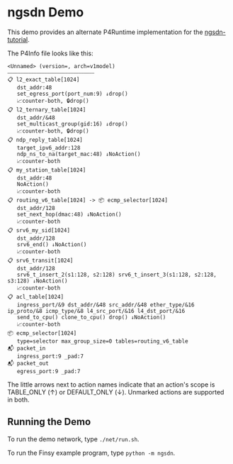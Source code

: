 # ngsdn Demo

This demo provides an alternate P4Runtime implementation for the [ngsdn-tutorial](https://github.com/opennetworkinglab/ngsdn-tutorial).

The P4Info file looks like this:

```
<Unnamed> (version=, arch=v1model)
⎯⎯⎯⎯⎯⎯⎯⎯⎯⎯⎯⎯⎯⎯⎯⎯⎯⎯⎯⎯⎯⎯⎯⎯⎯⎯⎯⎯⎯⎯⎯⎯⎯
📋 l2_exact_table[1024]
   dst_addr:48 
   set_egress_port(port_num:9) ↓drop()
   📈counter-both, 🔒drop()
📋 l2_ternary_table[1024]
   dst_addr/&48 
   set_multicast_group(gid:16) ↓drop()
   📈counter-both, 🔒drop()
📋 ndp_reply_table[1024]
   target_ipv6_addr:128 
   ndp_ns_to_na(target_mac:48) ↓NoAction()
   📈counter-both
📋 my_station_table[1024]
   dst_addr:48 
   NoAction()
   📈counter-both
📋 routing_v6_table[1024] -> 📦 ecmp_selector[1024]
   dst_addr/128 
   set_next_hop(dmac:48) ↓NoAction()
   📈counter-both
📋 srv6_my_sid[1024]
   dst_addr/128 
   srv6_end() ↓NoAction()
   📈counter-both
📋 srv6_transit[1024]
   dst_addr/128 
   srv6_t_insert_2(s1:128, s2:128) srv6_t_insert_3(s1:128, s2:128, s3:128) ↓NoAction()
   📈counter-both
📋 acl_table[1024]
   ingress_port/&9 dst_addr/&48 src_addr/&48 ether_type/&16 ip_proto/&8 icmp_type/&8 l4_src_port/&16 l4_dst_port/&16 
   send_to_cpu() clone_to_cpu() drop() ↓NoAction()
   📈counter-both
📦 ecmp_selector[1024]
   type=selector max_group_size=0 tables=routing_v6_table
📬 packet_in
   ingress_port:9 _pad:7 
📬 packet_out
   egress_port:9 _pad:7
```

The little arrows next to action names indicate that an action's scope is TABLE_ONLY (↑) or DEFAULT_ONLY (↓). Unmarked actions
are supported in both.

## Running the Demo

To run the demo network, type `./net/run.sh`.

To run the Finsy example program, type `python -m ngsdn`.
